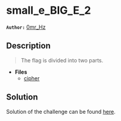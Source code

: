 # small_e_BIG_E_2

**`Author:`** [0mr_Hz](https://github.com/OmrHz)

## Description

> The flag is divided into two parts.  






- **Files** 
 	- [cipher](challenge/cipher)  





## Solution
Solution of the challenge can be found [here](solution/).
